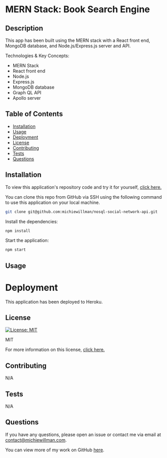 # MERN Stack: Book Search Engine

## Description

This app has been built using the MERN stack with a React front end, MongoDB database, and Node.js/Express.js server and API.

Technologies & Key Concepts:

- MERN Stack
- React front end
- Node.js
- Express.js
- MongoDB database
- Graph QL API
- Apollo server

## Table of Contents

- [Installation](#installation)
- [Usage](#usage)
- [Deployment](#deployment)
- [License](#license)
- [Contributing](#contributing)
- [Tests](#tests)
- [Questions](#questions)

## Installation

To view this application's repository code and try it for yourself, [click here.](https://github.com/michiewillman/nosql-social-network-api)

You can clone this repo from GitHub via SSH using the following command to use this application on your local machine.

```bash
git clone git@github.com:michiewillman/nosql-social-network-api.git
```

Install the dependencies:

```bash
npm install
```

Start the application:

```bash
npm start
```

## Usage

# Deployment

This application has been deployed to Heroku.

## License

[![License: MIT](https://img.shields.io/badge/License-MIT-yellow.svg)](https://opensource.org/licenses/MIT)

MIT

For more information on this license, [click here.](https://opensource.org/license/https://opensource.org/licenses/MIT)

## Contributing

N/A

## Tests

N/A

## Questions

If you have any questions, please open an issue or contact me via email at [contact@michiewillman.com](mailto:contact@michiewillman.com).

You can view more of my work on GitHub [here](https://github.com/michiewillman).
